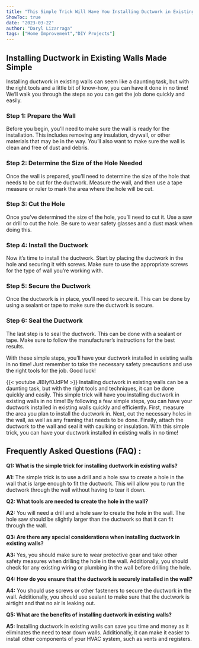 ```yaml
---
title: "This Simple Trick Will Have You Installing Ductwork in Existing Walls in No Time!"
ShowToc: true 
date: "2023-03-22"
author: "Daryl Lizarraga" 
tags: ["Home Improvement","DIY Projects"]
---
```

## Installing Ductwork in Existing Walls Made Simple

Installing ductwork in existing walls can seem like a daunting task, but with the right tools and a little bit of know-how, you can have it done in no time! We’ll walk you through the steps so you can get the job done quickly and easily. 

### Step 1: Prepare the Wall 

Before you begin, you’ll need to make sure the wall is ready for the installation. This includes removing any insulation, drywall, or other materials that may be in the way. You’ll also want to make sure the wall is clean and free of dust and debris. 

### Step 2: Determine the Size of the Hole Needed

Once the wall is prepared, you’ll need to determine the size of the hole that needs to be cut for the ductwork. Measure the wall, and then use a tape measure or ruler to mark the area where the hole will be cut. 

### Step 3: Cut the Hole

Once you’ve determined the size of the hole, you’ll need to cut it. Use a saw or drill to cut the hole. Be sure to wear safety glasses and a dust mask when doing this. 

### Step 4: Install the Ductwork

Now it’s time to install the ductwork. Start by placing the ductwork in the hole and securing it with screws. Make sure to use the appropriate screws for the type of wall you’re working with. 

### Step 5: Secure the Ductwork

Once the ductwork is in place, you’ll need to secure it. This can be done by using a sealant or tape to make sure the ductwork is secure. 

### Step 6: Seal the Ductwork

The last step is to seal the ductwork. This can be done with a sealant or tape. Make sure to follow the manufacturer’s instructions for the best results. 

With these simple steps, you’ll have your ductwork installed in existing walls in no time! Just remember to take the necessary safety precautions and use the right tools for the job. Good luck!

{{< youtube JIBIyf0JdPM >}} 
Installing ductwork in existing walls can be a daunting task, but with the right tools and techniques, it can be done quickly and easily. This simple trick will have you installing ductwork in existing walls in no time! By following a few simple steps, you can have your ductwork installed in existing walls quickly and efficiently. First, measure the area you plan to install the ductwork in. Next, cut the necessary holes in the wall, as well as any framing that needs to be done. Finally, attach the ductwork to the wall and seal it with caulking or insulation. With this simple trick, you can have your ductwork installed in existing walls in no time!

## Frequently Asked Questions (FAQ) :
**Q1: What is the simple trick for installing ductwork in existing walls?**

**A1:** The simple trick is to use a drill and a hole saw to create a hole in the wall that is large enough to fit the ductwork. This will allow you to run the ductwork through the wall without having to tear it down. 

**Q2: What tools are needed to create the hole in the wall?**

**A2:** You will need a drill and a hole saw to create the hole in the wall. The hole saw should be slightly larger than the ductwork so that it can fit through the wall. 

**Q3: Are there any special considerations when installing ductwork in existing walls?**

**A3:** Yes, you should make sure to wear protective gear and take other safety measures when drilling the hole in the wall. Additionally, you should check for any existing wiring or plumbing in the wall before drilling the hole. 

**Q4: How do you ensure that the ductwork is securely installed in the wall?**

**A4:** You should use screws or other fasteners to secure the ductwork in the wall. Additionally, you should use sealant to make sure that the ductwork is airtight and that no air is leaking out. 

**Q5: What are the benefits of installing ductwork in existing walls?**

**A5:** Installing ductwork in existing walls can save you time and money as it eliminates the need to tear down walls. Additionally, it can make it easier to install other components of your HVAC system, such as vents and registers.





